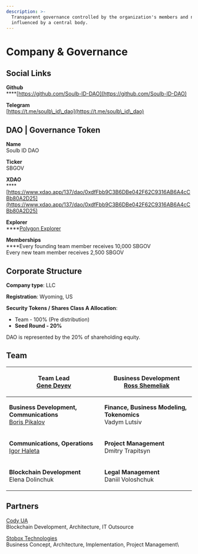 ```yaml
---
description: >-
  Transparent governance controlled by the organization's members and not
  influenced by a central body.
---
```


# Company & Governance

## Social Links

**Github**\
****[https://github.com/Soulb-ID-DAO](https://github.com/Soulb-ID-DAO)

**Telegram**\
[https://t.me/soulb\_id\_dao](https://t.me/soulb\_id\_dao)

## DAO | Governance Token

**Name**\
Soulb ID DAO

**Ticker**\
SBGOV

**XDAO**\
****[https://www.xdao.app/137/dao/0xdfFbb9C3B6DBe042F62C9316AB6A4cCBb80A2D25](https://www.xdao.app/137/dao/0xdfFbb9C3B6DBe042F62C9316AB6A4cCBb80A2D25)

**Explorer**\
****[Polygon Explorer](https://polygonscan.com/token/0xdffbb9c3b6dbe042f62c9316ab6a4ccbb80a2d25)

**Memberships**\
****Every founding team member receives 10,000 SBGOV\
Every new team member receives 2,500 SBGOV&#x20;

## **Corporate Structure**

**Company type**: LLC

**Registration**: Wyoming, US

**Security Tokens / Shares Class A Allocation**:

* Team - 100% (Pre distribution)&#x20;
* **Seed Round - 20%**

DAO is represented by the 20% of shareholding equity.

## **Team**

| <p><strong>Team Lead</strong><br><strong></strong><a href="https://www.linkedin.com/in/deyev/">Gene Deyev</a></p>                                       | <p><strong>Business Development</strong><br><strong></strong><a href="https://www.linkedin.com/in/ross-shemeliak/">Ross Shemeliak</a></p> |
| ------------------------------------------------------------------------------------------------------------------------------------------------------- | ----------------------------------------------------------------------------------------------------------------------------------------- |
| <p><strong>Business Development, Communications</strong><br><strong></strong><a href="https://www.linkedin.com/in/borys-pikalov/">Boris Pikalov</a></p> | <p><strong>Finance, Business Modeling, Tokenomics</strong><br><strong></strong>Vadym Lutsiv</p>                                           |
| <p><strong>Communications, Operations</strong><br><strong></strong><a href="https://www.linkedin.com/in/igor-haleta/">Igor Haleta</a></p>               | <p><strong>Project Management</strong><br><strong></strong>Dmitry Trapitsyn</p>                                                           |
| <p><strong>Blockchain Development</strong><br><strong></strong>Elena Dolinchuk</p>                                                                      | <p><strong>Legal Management</strong><br>Daniil Voloshchuk</p>                                                                             |

## Partners

[Cody UA](https://codyua.com/)\
Blockchain Development, Architecture, IT Outsource

[Stobox Technologies](https://www.stobox.io)\
Business Concept, Architecture, Implementation, Project Management\
